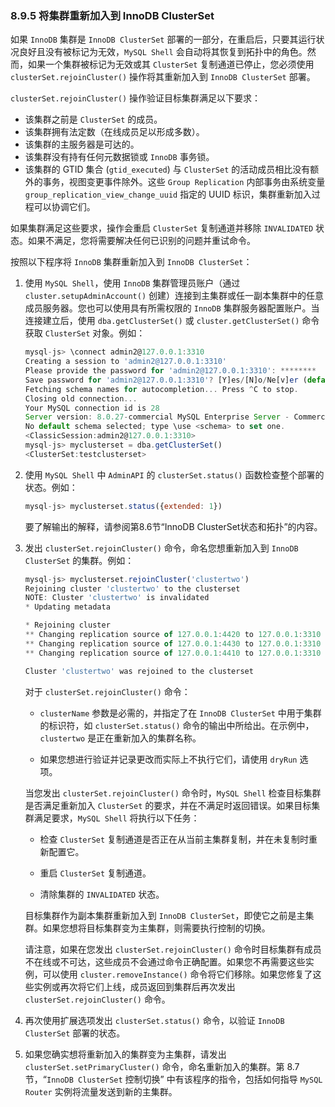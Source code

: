 ### 8.9.5 将集群重新加入到 InnoDB ClusterSet

如果 `InnoDB` 集群是 `InnoDB ClusterSet` 部署的一部分，在重启后，只要其运行状况良好且没有被标记为无效，`MySQL Shell` 会自动将其恢复到拓扑中的角色。然而，如果一个集群被标记为无效或其 `ClusterSet` 复制通道已停止，您必须使用 `clusterSet.rejoinCluster()` 操作将其重新加入到 `InnoDB ClusterSet` 部署。

`clusterSet.rejoinCluster()` 操作验证目标集群满足以下要求：

- 该集群之前是 `ClusterSet` 的成员。
- 该集群拥有法定数（在线成员足以形成多数）。
- 该集群的主服务器是可达的。
- 该集群没有持有任何元数据锁或 `InnoDB` 事务锁。
- 该集群的 GTID 集合 (`gtid_executed`) 与 `ClusterSet` 的活动成员相比没有额外的事务，视图变更事件除外。这些 `Group Replication` 内部事务由系统变量 `group_replication_view_change_uuid` 指定的 UUID 标识，集群重新加入过程可以协调它们。

如果集群满足这些要求，操作会重启 `ClusterSet` 复制通道并移除 `INVALIDATED` 状态。如果不满足，您将需要解决任何已识别的问题并重试命令。

按照以下程序将 `InnoDB` 集群重新加入到 `InnoDB ClusterSet`：

1. 使用 `MySQL Shell`，使用 `InnoDB` 集群管理员账户（通过 `cluster.setupAdminAccount()` 创建）连接到主集群或任一副本集群中的任意成员服务器。您也可以使用具有所需权限的 `InnoDB` 集群服务器配置账户。当连接建立后，使用 `dba.getClusterSet()` 或 `cluster.getClusterSet()` 命令获取 `ClusterSet` 对象。例如：

    ```js
    mysql-js> \connect admin2@127.0.0.1:3310
    Creating a session to 'admin2@127.0.0.1:3310'
    Please provide the password for 'admin2@127.0.0.1:3310': ********
    Save password for 'admin2@127.0.0.1:3310'? [Y]es/[N]o/Ne[v]er (default No):
    Fetching schema names for autocompletion... Press ^C to stop.
    Closing old connection...
    Your MySQL connection id is 28
    Server version: 8.0.27-commercial MySQL Enterprise Server - Commercial
    No default schema selected; type \use <schema> to set one.
    <ClassicSession:admin2@127.0.0.1:3310>
    mysql-js> myclusterset = dba.getClusterSet()
    <ClusterSet:testclusterset>
    ```

2. 使用 `MySQL Shell` 中 `AdminAPI` 的 `clusterSet.status()` 函数检查整个部署的状态。例如：

    ```js
    mysql-js> myclusterset.status({extended: 1})
    ```
    
    要了解输出的解释，请参阅第8.6节“InnoDB ClusterSet状态和拓扑”的内容。

3. 发出 `clusterSet.rejoinCluster()` 命令，命名您想重新加入到 `InnoDB ClusterSet` 的集群。例如：

    ```js
    mysql-js> myclusterset.rejoinCluster('clustertwo')
    Rejoining cluster 'clustertwo' to the clusterset
    NOTE: Cluster 'clustertwo' is invalidated
    * Updating metadata
    
    * Rejoining cluster
    ** Changing replication source of 127.0.0.1:4420 to 127.0.0.1:3310
    ** Changing replication source of 127.0.0.1:4430 to 127.0.0.1:3310
    ** Changing replication source of 127.0.0.1:4410 to 127.0.0.1:3310
    
    Cluster 'clustertwo' was rejoined to the clusterset
    ```

   对于 `clusterSet.rejoinCluster()` 命令：
   
   - `clusterName` 参数是必需的，并指定了在 `InnoDB ClusterSet` 中用于集群的标识符，如 `clusterSet.status()` 命令的输出中所给出。在示例中，`clustertwo` 是正在重新加入的集群名称。
   
   
   - 如果您想进行验证并记录更改而实际上不执行它们，请使用 `dryRun` 选项。
   

   当您发出 `clusterSet.rejoinCluster()` 命令时，`MySQL Shell` 检查目标集群是否满足重新加入 `ClusterSet` 的要求，并在不满足时返回错误。如果目标集群满足要求，`MySQL Shell` 将执行以下任务：
   
   - 检查 `ClusterSet` 复制通道是否正在从当前主集群复制，并在未复制时重新配置它。
   
   - 重启 `ClusterSet` 复制通道。
   
   - 清除集群的 `INVALIDATED` 状态。
   

   目标集群作为副本集群重新加入到 `InnoDB ClusterSet`，即使它之前是主集群。如果您想将目标集群变为主集群，则需要执行控制的切换。

   请注意，如果在您发出 `clusterSet.rejoinCluster()` 命令时目标集群有成员不在线或不可达，这些成员不会通过命令正确配置。如果您不再需要这些实例，可以使用 `cluster.removeInstance()` 命令将它们移除。如果您修复了这些实例或再次将它们上线，成员返回到集群后再次发出 `clusterSet.rejoinCluster()` 命令。

4. 再次使用扩展选项发出 `clusterSet.status()` 命令，以验证 `InnoDB ClusterSet` 部署的状态。

5. 如果您确实想将重新加入的集群变为主集群，请发出 `clusterSet.setPrimaryCluster()` 命令，命名重新加入的集群。第 8.7 节，“`InnoDB ClusterSet` 控制切换” 中有该程序的指令，包括如何指导 `MySQL Router` 实例将流量发送到新的主集群。
